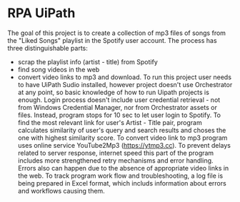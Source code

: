 # RPA UiPath
The goal of this project is to create a collection of mp3 files of songs from the "Liked Songs" playlist in the Spotify user account. The process has three distinguishable parts:
- scrap the playlist info (artist - title) from Spotify
- find song videos in the web
- convert video links to mp3 and download.
To run this project user needs to have UiPath Sudio installed, however project doesn't use Orchestrator at any point, so basic knowledge of how to run Uipath projects is enough.
Login process doesn't include user credential retrieval - not from Windows Credential Manager, nor from Orchestrator assets or files. Instead, program stops for 10 sec to let user login to Spotify.
To find the most relevant link for user's Artist - Title pair, program calculates similarity of user's query and search results and choses the one with highest similarity score.
To convert video link to mp3 program uses online service YouTube2Mp3 (https://ytmp3.cc). To prevent delays related to server response, internet speed this part of the program includes more strengthened retry mechanisms and error handling.
Errors also can happen due to the absence of appropriate video links in the web.
To track program work flow and troubleshooting, a log file is being prepared in Excel format, which includs information about errors and workflows causing them.

